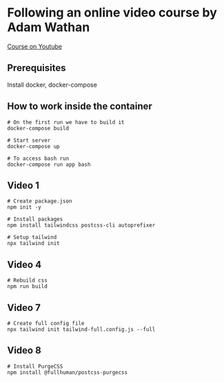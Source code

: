 # Following an online video course by Adam Wathan

[Course on Youtube](https://www.youtube.com/watch?v=21HuwjmuS7A&list=PL7CcGwsqRpSM3w9BT_21tUU8JN2SnyckR&index=1)

## Prerequisites
Install docker, docker-compose

## How to work inside the container
```
# On the first run we have to build it
docker-compose build

# Start server
docker-compose up

# To access bash run
docker-compose run app bash
```

## Video 1
```
# Create package.json
npm init -y

# Install packages
npm install tailwindcss postcss-cli autoprefixer

# Setup tailwind
npx tailwind init
```

## Video 4
```
# Rebuild css
npm run build
```

## Video 7
```
# Create full config file
npx tailwind init tailwind-full.config.js --full
```

## Video 8
```
# Install PurgeCSS
npm install @fullhuman/postcss-purgecss
```